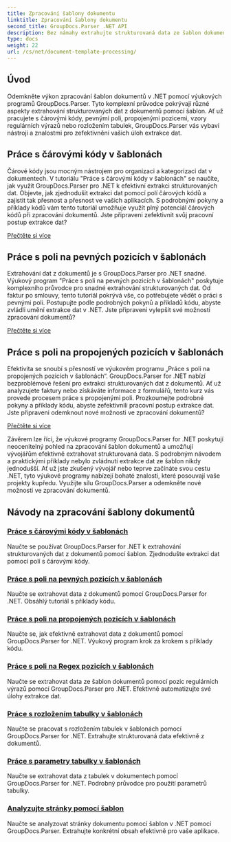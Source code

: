 ```yaml
---
title: Zpracování šablony dokumentu
linktitle: Zpracování šablony dokumentu
second_title: GroupDocs.Parser .NET API
description: Bez námahy extrahujte strukturovaná data ze šablon dokumentů pomocí GroupDocs.Parser pro .NET. Naučte se pracovat s čárovými kódy, poli, regulárním výrazem a rozložením tabulek.
type: docs
weight: 22
url: /cs/net/document-template-processing/
---
```


## Úvod

Odemkněte výkon zpracování šablon dokumentů v .NET pomocí výukových programů GroupDocs.Parser. Tyto komplexní průvodce pokrývají různé aspekty extrahování strukturovaných dat z dokumentů pomocí šablon. Ať už pracujete s čárovými kódy, pevnými poli, propojenými pozicemi, vzory regulárních výrazů nebo rozložením tabulek, GroupDocs.Parser vás vybaví nástroji a znalostmi pro zefektivnění vašich úloh extrakce dat.

## Práce s čárovými kódy v šablonách

Čárové kódy jsou mocným nástrojem pro organizaci a kategorizaci dat v dokumentech. V tutoriálu "Práce s čárovými kódy v šablonách" se naučíte, jak využít GroupDocs.Parser pro .NET k efektivní extrakci strukturovaných dat. Objevte, jak zjednodušit extrakci dat pomocí polí čárových kódů a zajistit tak přesnost a přesnost ve vašich aplikacích. S podrobnými pokyny a příklady kódů vám tento tutoriál umožňuje využít plný potenciál čárových kódů při zpracování dokumentů. Jste připraveni zefektivnit svůj pracovní postup extrakce dat?

[Přečtěte si více](./working-with-barcodes-in-templates/)

## Práce s poli na pevných pozicích v šablonách

Extrahování dat z dokumentů je s GroupDocs.Parser pro .NET snadné. Výukový program "Práce s poli na pevných pozicích v šablonách" poskytuje komplexního průvodce pro snadné extrahování strukturovaných dat. Od faktur po smlouvy, tento tutoriál pokrývá vše, co potřebujete vědět o práci s pevnými poli. Postupujte podle podrobných pokynů a příkladů kódu, abyste zvládli umění extrakce dat v .NET. Jste připraveni vylepšit své možnosti zpracování dokumentů?

[Přečtěte si více](./working-with-fields-at-fixed-positions-in-templates/)

## Práce s poli na propojených pozicích v šablonách

Efektivita se snoubí s přesností ve výukovém programu „Práce s poli na propojených pozicích v šablonách“. GroupDocs.Parser for .NET nabízí bezproblémové řešení pro extrakci strukturovaných dat z dokumentů. Ať už analyzujete faktury nebo získáváte informace z formulářů, tento kurz vás provede procesem práce s propojenými poli. Prozkoumejte podrobné pokyny a příklady kódu, abyste zefektivnili pracovní postup extrakce dat. Jste připraveni odemknout nové možnosti ve zpracování dokumentů?

[Přečtěte si více](./working-with-fields-at-linked-positions-in-templates/)

Závěrem lze říci, že výukové programy GroupDocs.Parser for .NET poskytují neocenitelný pohled na zpracování šablon dokumentů a umožňují vývojářům efektivně extrahovat strukturovaná data. S podrobným návodem a praktickými příklady nebylo zvládnutí extrakce dat ze šablon nikdy jednodušší. Ať už jste zkušený vývojář nebo teprve začínáte svou cestu .NET, tyto výukové programy nabízejí bohaté znalosti, které posouvají vaše projekty kupředu. Využijte sílu GroupDocs.Parser a odemkněte nové možnosti ve zpracování dokumentů.

## Návody na zpracování šablony dokumentů
### [Práce s čárovými kódy v šablonách](./working-with-barcodes-in-templates/)
Naučte se používat GroupDocs.Parser for .NET k extrahování strukturovaných dat z dokumentů pomocí šablon. Zjednodušte extrakci dat pomocí polí s čárovými kódy.
### [Práce s poli na pevných pozicích v šablonách](./working-with-fields-at-fixed-positions-in-templates/)
Naučte se extrahovat data z dokumentů pomocí GroupDocs.Parser for .NET. Obsáhlý tutoriál s příklady kódu.
### [Práce s poli na propojených pozicích v šablonách](./working-with-fields-at-linked-positions-in-templates/)
Naučte se, jak efektivně extrahovat data z dokumentů pomocí GroupDocs.Parser for .NET. Výukový program krok za krokem s příklady kódu.
### [Práce s poli na Regex pozicích v šablonách](./working-with-fields-at-regex-positions-in-templates/)
Naučte se extrahovat data ze šablon dokumentů pomocí pozic regulárních výrazů pomocí GroupDocs.Parser pro .NET. Efektivně automatizujte své úlohy extrakce dat.
### [Práce s rozložením tabulky v šablonách](./working-with-table-layout-in-templates/)
Naučte se pracovat s rozložením tabulek v šablonách pomocí GroupDocs.Parser for .NET. Extrahujte strukturovaná data efektivně z dokumentů.
### [Práce s parametry tabulky v šablonách](./working-with-table-parameters-in-templates/)
Naučte se extrahovat data z tabulek v dokumentech pomocí GroupDocs.Parser for .NET. Podrobný průvodce pro použití parametrů tabulky.
### [Analyzujte stránky pomocí šablon](./parse-pages-using-templates/)
Naučte se analyzovat stránky dokumentu pomocí šablon v .NET pomocí GroupDocs.Parser. Extrahujte konkrétní obsah efektivně pro vaše aplikace.